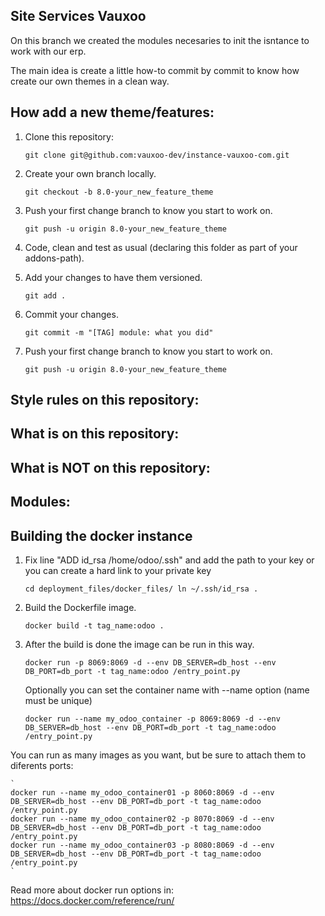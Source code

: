 Site Services Vauxoo
---

On this branch we created the modules necesaries to init the isntance to work with our erp.

The main idea is create a little how-to commit by commit to know how create our own themes in a clean way.

How add a new theme/features:
---

1. Clone this repository:

    `
    git clone git@github.com:vauxoo-dev/instance-vauxoo-com.git
    `

2. Create your own branch locally.

    `
    git checkout -b 8.0-your_new_feature_theme
    `

3. Push your first change branch to know you start to work on.

    `
    git push -u origin 8.0-your_new_feature_theme
    `

4. Code, clean and test as usual (declaring this folder as part of your addons-path).

5. Add your changes to have them versioned.

    `
    git add .
    `

6. Commit your changes.

    `
    git commit -m "[TAG] module: what you did"
    `

7. Push your first change branch to know you start to work on.

    `
    git push -u origin 8.0-your_new_feature_theme
    `

Style rules on this repository:
---

What is on this repository:
---

What is NOT on this repository:
---

Modules:
---

Building the docker instance
---

1. Fix line "ADD id_rsa /home/odoo/.ssh" and add the path to your key or
    you can create a hard link to your private key

    `
    cd deployment_files/docker_files/
    ln ~/.ssh/id_rsa .
    `

2. Build the Dockerfile image.

    `
    docker build -t tag_name:odoo .
    `

3. After the build is done the image can be run in this way.

    `
    docker run -p 8069:8069 -d --env DB_SERVER=db_host --env DB_PORT=db_port -t tag_name:odoo /entry_point.py
    `

    Optionally you can set the container name with --name option (name must be unique)

    `
    docker run --name my_odoo_container -p 8069:8069 -d --env DB_SERVER=db_host --env DB_PORT=db_port -t tag_name:odoo /entry_point.py
    `

You can  run as many images as you want, but be sure to attach them to diferents ports:

    `
    docker run --name my_odoo_container01 -p 8060:8069 -d --env DB_SERVER=db_host --env DB_PORT=db_port -t tag_name:odoo /entry_point.py
    docker run --name my_odoo_container02 -p 8070:8069 -d --env DB_SERVER=db_host --env DB_PORT=db_port -t tag_name:odoo /entry_point.py
    docker run --name my_odoo_container03 -p 8080:8069 -d --env DB_SERVER=db_host --env DB_PORT=db_port -t tag_name:odoo /entry_point.py
    `

Read more about docker run options in: https://docs.docker.com/reference/run/
